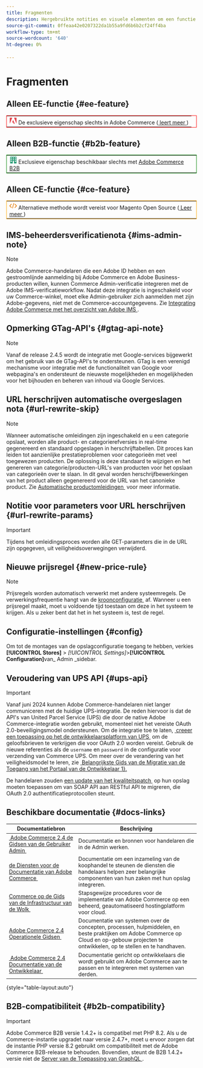 ```yaml
---
title: Fragmenten
description: Hergebruikte notities en visuele elementen om een functie of pagina te noteren die van toepassing is op een specifieke editie
source-git-commit: 0ffeaa42e0207322da1b55a9fd6b6b2cf24ff4ba
workflow-type: tm+mt
source-wordcount: '640'
ht-degree: 0%

---
```


# Fragmenten

## Alleen EE-functie {#ee-feature}

<table style="border:1px solid red">
<tr><td><img alt="Adobe Commerce-functie" src="../assets/adobe-logo.svg" width="20" height="20" /> De exclusieve eigenschap slechts in Adobe Commerce (<a href="https://experienceleague.adobe.com/docs/commerce-admin/user-guides/home.html?lang=nl-NL#product-editions"> leert meer </a>)</td></tr>
</table>

## Alleen B2B-functie {#b2b-feature}

<table style="border:1px solid green">
<tr><td><img alt="Adobe Commerce B2B-functie" src="../assets/b2b.svg" width="20" height="20" /> Exclusieve eigenschap beschikbaar slechts met <a href="https://experienceleague.adobe.com/docs/commerce-admin/b2b/introduction.html?lang=nl-NL"> Adobe Commerce B2B </a></td></tr>
</table>

## Alleen CE-functie {#ce-feature}

<table style="border:1px solid orange">
<tr><td><img alt="Magento Open Source-functie" src="../assets/open-source.svg" width="20" height="20" /> Alternatieve methode wordt vereist voor Magento Open Source (<a href="https://experienceleague.adobe.com/docs/commerce-admin/user-guides/home.html?lang=nl-NL#product-editions"> Leer meer </a>)</td></tr>
</table>

## IMS-beheerdersverificatienota {#ims-admin-note}

>[!NOTE]
>
>Adobe Commerce-handelaren die een Adobe ID hebben en een gestroomlijnde aanmelding bij Adobe Commerce en Adobe Business-producten willen, kunnen Commerce Admin-verificatie integreren met de Adobe IMS-verificatieworkflow. Nadat deze integratie is ingeschakeld voor uw Commerce-winkel, moet elke Admin-gebruiker zich aanmelden met zijn Adobe-gegevens, niet met de Commerce-accountgegevens. Zie [&#x200B; Integrating Adobe Commerce met het overzicht van Adobe IMS &#x200B;](/help/getting-started/adobe-ims-integration-overview.md).

## Opmerking GTag-API's {#gtag-api-note}

>[!NOTE]
>
>Vanaf de release 2.4.5 wordt de integratie met Google-services bijgewerkt om het gebruik van de GTag-API&#39;s te ondersteunen. GTag is een verenigd mechanisme voor integratie met de functionaliteit van Google voor webpagina&#39;s en ondersteunt de nieuwste mogelijkheden en mogelijkheden voor het bijhouden en beheren van inhoud via Google Services.

## URL herschrijven automatische overgeslagen nota {#url-rewrite-skip}

>[!NOTE]
>
>Wanneer automatische omleidingen zijn ingeschakeld en u een categorie opslaat, worden alle product- en categorierefversies in real-time gegenereerd en standaard opgeslagen in herschrijftabellen. Dit proces kan leiden tot aanzienlijke prestatieproblemen voor categorieën met veel toegewezen producten. De oplossing is deze standaard te wijzigen en het genereren van categorie/producten-URL&#39;s van producten voor het opslaan van categorieën over te slaan. In dit geval worden herschrijfbewerkingen van het product alleen gegenereerd voor de URL van het canonieke product. Zie [&#x200B; Automatische productomleidingen &#x200B;](/help/merchandising-promotions/url-redirect-product-automatic.md) voor meer informatie.

## Notitie voor parameters voor URL herschrijven {#url-rewrite-params}

>[!IMPORTANT]
>
>Tijdens het omleidingsproces worden alle GET-parameters die in de URL zijn opgegeven, uit veiligheidsoverwegingen verwijderd.

## Nieuwe prijsregel {#new-price-rule}

>[!NOTE]
>
>Prijsregels worden automatisch verwerkt met andere systeemregels. De verwerkingsfrequentie hangt van de [&#x200B; kroonconfiguratie &#x200B;](https://experienceleague.adobe.com/docs/commerce-operations/configuration-guide/cli/configure-cron-jobs.html?lang=nl-NL) af. Wanneer u een prijsregel maakt, moet u voldoende tijd toestaan om deze in het systeem te krijgen. Als u zeker bent dat het in het systeem is, test de regel.

## Configuratie-instellingen {#config}

Om tot de montages van de opslagconfiguratie toegang te hebben, verkies **[!UICONTROL Stores]** > _[!UICONTROL Settings]_>**[!UICONTROL Configuration]**&#x200B;van_ Admin _sidebar.

## Veroudering van UPS API {#ups-api}

>[!IMPORTANT]
>
>Vanaf juni 2024 kunnen Adobe Commerce-handelaren niet langer communiceren met de huidige UPS-integratie. De reden hiervoor is dat de API&#39;s van United Parcel Service (UPS) die door de native Adobe Commerce-integratie worden gebruikt, momenteel niet het vereiste OAuth 2.0-beveiligingsmodel ondersteunen. Om de integratie toe te laten, [&#x200B; creeer een toepassing op het de ontwikkelaarsplatform van UPS &#x200B;](https://developer.ups.com/get-started) om de geloofsbrieven te verkrijgen die voor OAuth 2.0 worden vereist. Gebruik de nieuwe referenties als de `username` en `password` in de configuratie voor verzending van Commerce UPS. Om meer over de verandering van het veiligheidsmodel te leren, zie [&#x200B; Belangrijkste Gids van de Migratie van de Toegang van het Portaal van de Ontwikkelaar 1&rbrace;. <br/>](https://developer.ups.com/oauth-developer-guide)
>
>De handelaren zouden [&#x200B; een update van het kwaliteitspatch &#x200B;](https://experienceleague.adobe.com/docs/commerce-knowledge-base/kb/troubleshooting/known-issues-patches-attached/ups-shipping-method-integration-migration-from-soap-to-restful-api.html?lang=nl-NL) op hun opslag moeten toepassen om van SOAP API aan RESTful API te migreren, die OAuth 2.0 authentificatieprotocollen steunt.


## Beschikbare documentatie {#docs-links}

| Documentatiebron | Beschrijving |
|----------------------- | ----------- |
| [&#x200B; Adobe Commerce 2.4 de Gidsen van de Gebruiker Admin &#x200B;](../landing/home.md) | Documentatie en bronnen voor handelaren die in de Admin werken. |
| [&#x200B; de Diensten voor de Documentatie van Adobe Commerce &#x200B;](https://experienceleague.adobe.com/docs/commerce/user-guides/home.html?lang=nl-NL) | Documentatie om een inzameling van de koophandel te steunen de diensten die handelaars helpen zeer belangrijke componenten van hun zaken met hun opslag integreren. |
| [&#x200B; Commerce op de Gids van de Infrastructuur van de Wolk &#x200B;](https://experienceleague.adobe.com/docs/commerce-cloud-service/user-guide/overview.html?lang=nl-NL) | Stapsgewijze procedures voor de implementatie van Adobe Commerce op een beheerd, geautomatiseerd hostingplatform voor cloud. |
| [&#x200B; Adobe Commerce 2.4 Operationele Gidsen &#x200B;](https://experienceleague.adobe.com/docs/commerce-operations/operational-guides/home.html?lang=nl-NL) | Documentatie van systemen over de concepten, processen, hulpmiddelen, en beste praktijken om Adobe Commerce op Cloud en op-gebouw projecten te ontwikkelen, op te stellen en te handhaven. |
| [&#x200B; Adobe Commerce 2.4 Documentatie van de Ontwikkelaar &#x200B;](https://developer.adobe.com/commerce/docs) | Documentatie gericht op ontwikkelaars die wordt gebruikt om Adobe Commerce aan te passen en te integreren met systemen van derden. |

{style="table-layout:auto"}

## B2B-compatibiliteit {#b2b-compatibility}

>[!IMPORTANT]
>
>Adobe Commerce B2B versie 1.4.2+ is compatibel met PHP 8.2. Als u de Commerce-instantie upgradet naar versie 2.4.7+, moet u ervoor zorgen dat de instantie PHP versie 8.2 gebruikt om compatibiliteit met de Adobe Commerce B2B-release te behouden. Bovendien, steunt de B2B 1.4.2+ versie niet de [&#x200B; Server van de Toepassing van GraphQL &#x200B;](https://experienceleague.adobe.com/nl/docs/commerce-operations/performance-best-practices/concepts/application-server).
